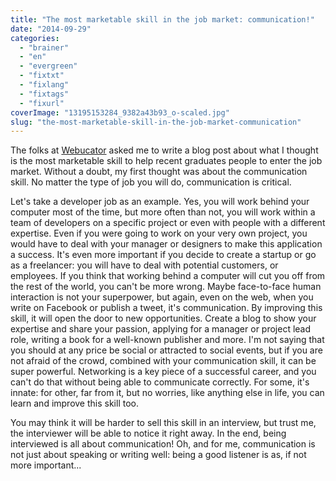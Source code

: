 ```yaml
---
title: "The most marketable skill in the job market: communication!"
date: "2014-09-29"
categories: 
  - "brainer"
  - "en"
  - "evergreen"
  - "fixtxt"
  - "fixlang"
  - "fixtags"
  - "fixurl"
coverImage: "13195153284_9382a43b93_o-scaled.jpg"
slug: "the-most-marketable-skill-in-the-job-market-communication"
---
```


The folks at [Webucator](https://www.webucator.com/ "Webucator website") asked me to write a blog post about what I thought is the most marketable skill to help recent graduates people to enter the job market. Without a doubt, my first thought was about the communication skill. No matter the type of job you will do, communication is critical.

Let's take a developer job as an example. Yes, you will work behind your computer most of the time, but more often than not, you will work within a team of developers on a specific project or even with people with a different expertise. Even if you were going to work on your very own project, you would have to deal with your manager or designers to make this application a success. It's even more important if you decide to create a startup or go as a freelancer: you will have to deal with potential customers, or employees. If you think that working behind a computer will cut you off from the rest of the world, you can't be more wrong. Maybe face-to-face human interaction is not your superpower, but again, even on the web, when you write on Facebook or publish a tweet, it's communication. By improving this skill, it will open the door to new opportunities. Create a blog to show your expertise and share your passion, applying for a manager or project lead role, writing a book for a well-known publisher and more. I'm not saying that you should at any price be social or attracted to social events, but if you are not afraid of the crowd, combined with your communication skill, it can be super powerful. Networking is a key piece of a successful career, and you can't do that without being able to communicate correctly. For some, it's innate: for other, far from it, but no worries, like anything else in life, you can learn and improve this skill too.

You may think it will be harder to sell this skill in an interview, but trust me, the interviewer will be able to notice it right away. In the end, being interviewed is all about communication! Oh, and for me, communication is not just about speaking or writing well: being a good listener is as, if not more important...
